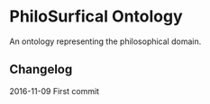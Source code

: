 
# PhiloSurfical Ontology

An ontology representing the philosophical domain. 


## Changelog

2016-11-09
First commit